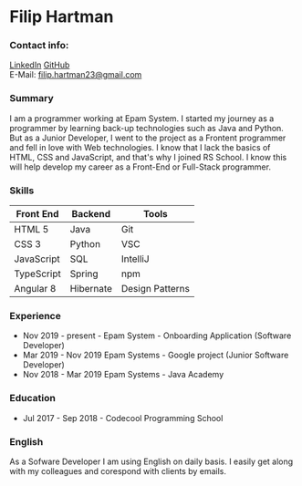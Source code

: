 # Filip Hartman

### Contact info:

[LinkedIn](https://www.linkedin.com/in/filip-hartman/)
[GitHub](https://github.com/filipHartman)  
E-Mail: [filip.hartman23@gmail.com](mailto:filip.hartman23@gmail.com)

### Summary
I am a programmer working at Epam System. I started my journey as a programmer by learning back-up technologies such as Java and Python. But as a Junior Developer, I went to the project as a Frontent programmer and fell in love with Web technologies. I know that I lack the basics of HTML, CSS and JavaScript, and that's why I joined RS School. I know this will help develop my career as a Front-End or Full-Stack programmer.

### Skills
Front End|Backend|Tools
---------|-------|-----
HTML 5 | Java | Git
CSS 3 | Python | VSC
JavaScript | SQL | IntelliJ
TypeScript | Spring | npm
Angular 8 | Hibernate | Design Patterns

### Experience
* Nov 2019 - present - Epam System - Onboarding Application (Software Developer)
* Mar 2019 - Nov 2019 Epam Systems - Google project (Junior Software Developer)
* Nov 2018 - Mar 2019 Epam Systems - Java Academy

### Education
* Jul 2017 - Sep 2018 - Codecool Programming School

### English
As a Sofware Developer I am using English on daily basis. I easily get along with my colleagues and corespond with clients by emails.

